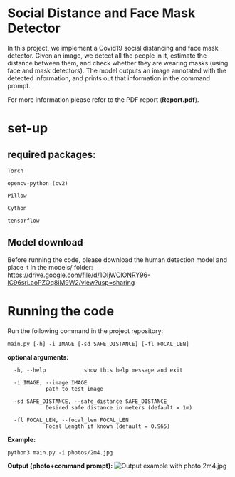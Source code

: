 # Social Distance and Face Mask Detector

In this project, we implement a Covid19 social distancing and face mask detector.
Given an image, we detect all the people in it, estimate the distance between them, and check whether they are wearing masks (using face and mask detectors).
The model outputs an image annotated with the detected information, and prints out that information in the command prompt. 


For more information please refer to the PDF report (**Report.pdf**). 

# set-up

## required packages:

	Torch

	opencv-python (cv2)
	
	Pillow

	Cython

	tensorflow
	
## Model download

Before running the code, please download the human detection model and place it in the models/ folder: https://drive.google.com/file/d/1OIjWClONRY96-lC96srLaoPZOq8iM9W2/view?usp=sharing


# Running the code

Run the following command in the project repository:

	main.py [-h] -i IMAGE [-sd SAFE_DISTANCE] [-fl FOCAL_LEN]

**optional arguments:**

	  -h, --help            show this help message and exit
	  
	  -i IMAGE, --image IMAGE
				path to test image
				
	  -sd SAFE_DISTANCE, --safe_distance SAFE_DISTANCE
				Desired safe distance in meters (default = 1m)
				
	  -fl FOCAL_LEN, --focal_len FOCAL_LEN
				Focal Length if known (default = 0.965)

**Example:**

	python3 main.py -i photos/2m4.jpg
	
**Output (photo+command prompt):**
![Output example with photo 2m4.jpg](https://github.com/celine98/distance_mask_detector/blob/master/output.jpeg)

